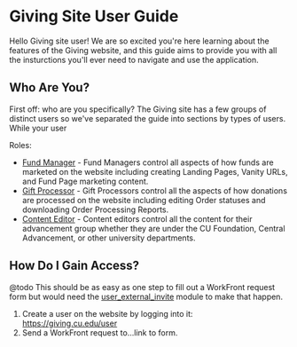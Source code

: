 # Giving Site User Guide

Hello Giving site user! We are so excited you're here learning about the features of the Giving website, and this 
guide aims to provide you with all the insturctions you'll ever need to navigate and use the application.

## Who Are You?

First off: who are you specifically? The Giving site has a few groups of distinct users so we've separated the guide
into sections by types of users. While your user 

Roles:
- [Fund Manager](/fund_manager/README.md) - Fund Managers control all aspects of how funds are marketed on the 
  website including creating Landing Pages, Vanity URLs, and Fund Page marketing content. 
- [Gift Processor](/gift_processor/README.md) - Gift Processors control all the aspects of how donations are 
  processed on the website including editing Order statuses and downloading Order Processing Reports.
- [Content Editor]() - Content editors control all the content for their advancement group whether they are under 
  the CU Foundation, Central Advancement, or other university departments.

## How Do I Gain Access?

@todo This should be as easy as one step to fill out a WorkFront request form but would need the 
[user_external_invite](https://www.drupal.org/project/user_external_invite) module to make that happen.

1. Create a user on the website by logging into it: https://giving.cu.edu/user
2. Send a WorkFront request to...link to form.
